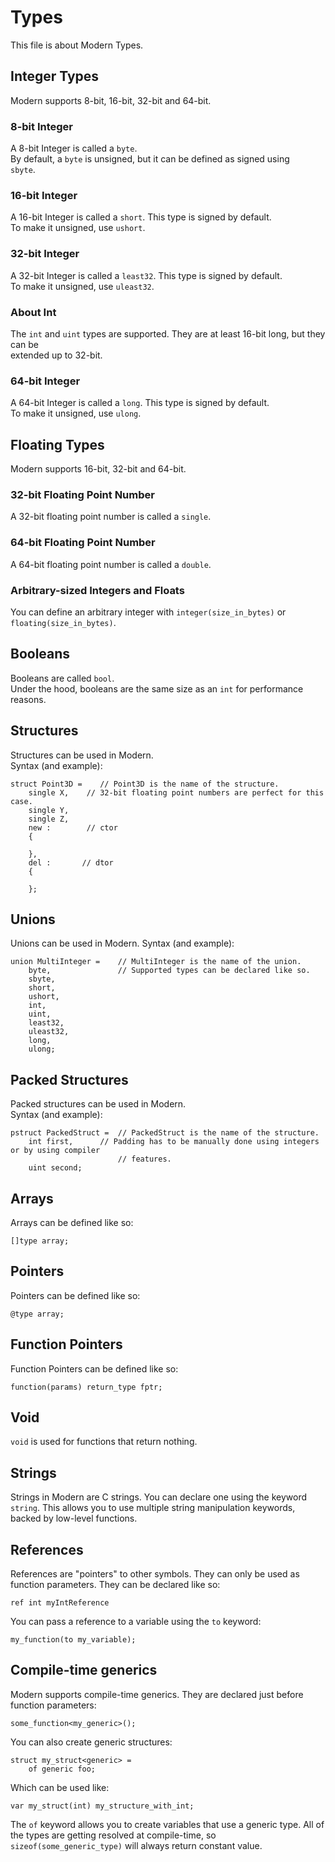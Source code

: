 # Types
This file is about Modern Types.
## Integer Types
Modern supports 8-bit, 16-bit, 32-bit and 64-bit.
### 8-bit Integer
A 8-bit Integer is called a ``byte``.  
By default, a ``byte`` is unsigned, but it can be defined as signed using  
``sbyte``.
### 16-bit Integer
A 16-bit Integer is called a ``short``. This type is signed by default.  
To make it unsigned, use ``ushort``.
### 32-bit Integer
A 32-bit Integer is called a ``least32``. This type is signed by default.  
To make it unsigned, use ``uleast32``.
### About Int
The ``int`` and ``uint`` types are supported. They are at least 16-bit long, but they can be  
extended up to 32-bit.
### 64-bit Integer
A 64-bit Integer is called a ``long``. This type is signed by default.  
To make it unsigned, use ``ulong``.
## Floating Types
Modern supports 16-bit, 32-bit and 64-bit.
### 32-bit Floating Point Number
A 32-bit floating point number is called a ``single``.
### 64-bit Floating Point Number
A 64-bit floating point number is called a ``double``.
### Arbitrary-sized Integers and Floats
You can define an arbitrary integer with `integer(size_in_bytes)` or `floating(size_in_bytes)`.
## Booleans
Booleans are called `bool`.  
Under the hood, booleans are the same size as an `int` for performance reasons.
## Structures
Structures can be used in Modern.  
Syntax (and example):  
```
struct Point3D =    // Point3D is the name of the structure.
    single X,    // 32-bit floating point numbers are perfect for this case.
    single Y,
    single Z,
    new :        // ctor
    {

    },
    del :       // dtor
    {

    };
```
## Unions
Unions can be used in Modern.
Syntax (and example):  
```
union MultiInteger =    // MultiInteger is the name of the union.
    byte,               // Supported types can be declared like so.
    sbyte,
    short,
    ushort,
    int,
    uint,
    least32,
    uleast32,
    long,
    ulong;
```
## Packed Structures
Packed structures can be used in Modern.  
Syntax (and example):  
```
pstruct PackedStruct =  // PackedStruct is the name of the structure.
    int first,      // Padding has to be manually done using integers or by using compiler
                        // features.
    uint second;
```
## Arrays
Arrays can be defined like so:  
```
[]type array;
```  
## Pointers
Pointers can be defined like so:  
```
@type array;
```
## Function Pointers
Function Pointers can be defined like so:  
```
function(params) return_type fptr;
```
## Void
``void`` is used for functions that return nothing.
## Strings
Strings in Modern are C strings. You can declare one using the keyword `string`. This allows you to use multiple 
string manipulation keywords, backed by low-level functions.
## References
References are "pointers" to other symbols. They can only be used as function parameters. They can be declared like so:  
```
ref int myIntReference
```  
You can pass a reference to a variable using the `to` keyword:  
```
my_function(to my_variable);
```
## Compile-time generics
Modern supports compile-time generics. They are declared just before function parameters:   
```
some_function<my_generic>();
```  
You can also create generic structures:  
```
struct my_struct<generic> =
    of generic foo;
```  
Which can be used like:  
```
var my_struct(int) my_structure_with_int;
```  
The `of` keyword allows you to create variables that use a generic type. All of the types are getting resolved at compile-time, so `sizeof(some_generic_type)` will always return constant value.
